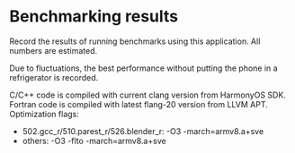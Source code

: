 # Benchmarking results

Record the results of running benchmarks using this application. All numbers are estimated.

Due to fluctuations, the best performance without putting the phone in a refrigerator is recorded.

C/C++ code is compiled with current clang version from HarmonyOS SDK. Fortran code is compiled with latest flang-20 version from LLVM APT. Optimization flags:

- 502.gcc_r/510.parest_r/526.blender_r: -O3 -march=armv8.a+sve
- others: -O3 -flto -march=armv8.a+sve
